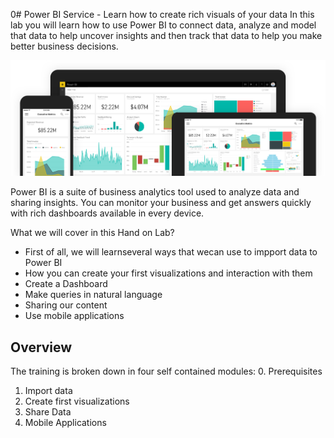 0# Power BI Service - Learn how to create rich visuals of your data
In this lab you will learn how to use Power BI to connect data, analyze and model that data to help uncover insights and then track that data to help you make better business decisions.

 ![](/Images/powerbi-intro.png)

Power BI is a suite of business analytics tool used to analyze data and sharing insights. You can monitor your business and get answers quickly with rich dashboards available in every device.

What we will cover in this Hand on Lab?
* First of all, we will learnseveral ways that wecan use to impport data to Power BI
* How you can create your first visualizations and interaction with them
* Create a Dashboard
* Make queries in natural language
* Sharing our content
* Use mobile applications

## Overview
The training is broken down in four self contained modules:
0. Prerequisites
1. Import data
2. Create first visualizations
3. Share Data
3. Mobile Applications
